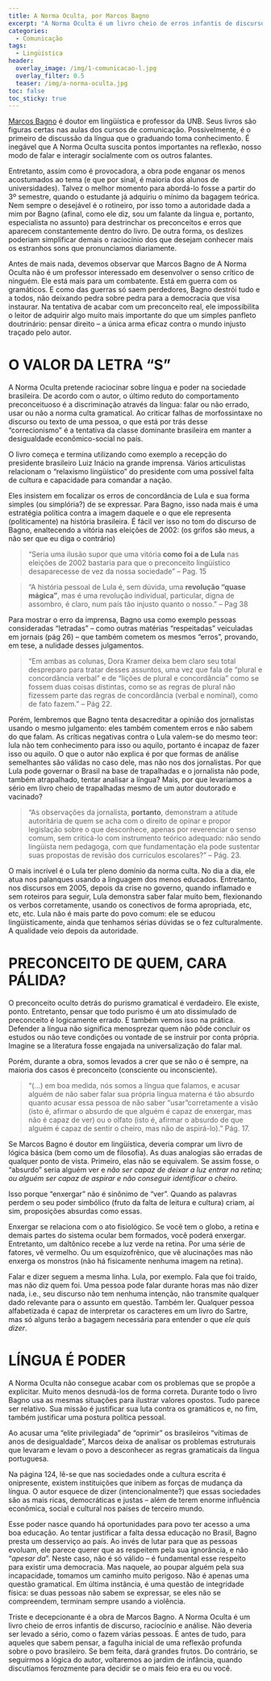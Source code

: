 ```yaml
---
title: A Norma Oculta, por Marcos Bagno
excerpt: "A Norma Oculta é um livro cheio de erros infantis de discurso, raciocínio e análise e não deveria ser levado a sério."
categories:
  - Comunicação
tags:
  - Lingüística
header:
  overlay_image: /img/1-comunicacao-l.jpg
  overlay_filter: 0.5
  teaser: /img/a-norma-oculta.jpg
toc: false
toc_sticky: true
---
```


[Marcos Bagno](https://pt.wikipedia.org/wiki/Marcos_Bagno) é doutor em lingüística e professor da UNB. Seus livros são figuras certas nas aulas dos cursos de comunicação. Possivelmente, é o primeiro de discussão da língua que o graduando toma conhecimento. É inegável que A Norma Oculta suscita pontos importantes na reflexão, nosso modo de falar e interagir socialmente com os outros falantes.

Entretanto, assim como é provocadora, a obra pode enganar os menos acostumados ao tema (e que por sinal, é maioria dos alunos de universidades). Talvez o melhor momento para abordá-lo fosse a partir do 3º semestre, quando o estudante já adquiriu o mínimo da bagagem teórica. Nem sempre o desejável é o rotineiro, por isso tomo a autoridade dada a mim por Bagno (afinal, como ele diz, sou um falante da língua e, portanto, especialista no assunto) para destrinchar os preconceitos e erros que aparecem constantemente dentro do livro. De outra forma, os deslizes poderiam simplificar demais o raciocínio dos que desejam conhecer mais os estranhos sons que pronunciamos diariamente.

Antes de mais nada, devemos observar que Marcos Bagno de A Norma Oculta não é um professor interessado em desenvolver o senso crítico de ninguém. Ele está mais para um combatente. Está em guerra com os gramáticos. E como das guerras só saem perdedores, Bagno destrói tudo e a todos, não deixando pedra sobre pedra para a democracia que visa instaurar. Na tentativa de acabar com um preconceito real, ele impossibilita o leitor de adquirir algo muito mais importante do que um simples panfleto doutrinário: pensar direito – a única arma eficaz contra o mundo injusto traçado pelo autor.

# O VALOR DA LETRA “S”

A Norma Oculta pretende raciocinar sobre língua e poder na sociedade brasileira. De acordo com o autor, o último reduto do comportamento preconceituoso é a discriminação através da língua: falar ou não errado, usar ou não a norma culta gramatical. Ao criticar falhas de morfossintaxe no discurso ou texto de uma pessoa, o que está por trás desse “correcionismo” é a tentativa da classe dominante brasileira em manter a desigualdade econômico-social no país.

O livro começa e termina utilizando como exemplo a recepção do presidente brasileiro Luiz Inácio na grande imprensa. Vários articulistas relacionam o “relaxismo lingüístico” do presidente com uma possível falta de cultura e capacidade para comandar a nação.

Eles insistem em focalizar os erros de concordância de Lula e sua forma simples (ou simplória?) de se expressar. Para Bagno, isso nada mais é uma estratégia política contra a imagem daquele e o que ele representa (politicamente) na história brasileira. É fácil ver isso no tom do discurso de Bagno, enaltecendo a vitória nas eleições de 2002: (os grifos são meus, a não ser que eu diga o contrário)

> “Seria uma ilusão supor que uma vitória **como foi a de Lula** nas eleições de 2002 bastaria para que o preconceito lingüístico desaparecesse de vez da nossa sociedade” – Pag. 15

> “A história pessoal de Lula é, sem dúvida, uma **revolução “quase mágica”**, mas é uma revolução individual, particular, digna de assombro, é claro, num país tão injusto quanto o nosso.” – Pag 38

Para mostrar o erro da imprensa, Bagno usa como exemplo pessoas consideradas “letradas” – como outras matérias “respeitadas” veiculadas em jornais (pág 26) – que também cometem os mesmos “erros”, provando, em tese, a nulidade desses julgamentos.

> “Em ambas as colunas, Dora Kramer deixa bem claro seu total despreparo para tratar desses assuntos, uma vez que fala de “plural e concordância verbal” e de “lições de plural e concordância” como se fossem duas coisas distintas, como se as regras de plural não fizessem parte das regras de concordância (verbal e nominal), como de fato fazem.” – Pág 22.

Porém, lembremos que Bagno tenta desacreditar a opinião dos jornalistas usando o mesmo julgamento: eles também comentem erros e não sabem do que falam. As críticas negativas contra o Lula valem-se do mesmo teor: lula não tem conhecimento para isso ou aquilo, portanto é incapaz de fazer isso ou aquilo. O que o autor não explica é por que formas de análise semelhantes são válidas no caso dele, mas não nos dos jornalistas. Por que Lula pode governar o Brasil na base de trapalhadas e o jornalista não pode, também atrapalhado, tentar analisar a língua? Mais, por que levaríamos a sério em livro cheio de trapalhadas mesmo de um autor doutorado e vacinado?

> “As observações da jornalista, **portanto**, demonstram a atitude autoritária de quem se acha com o direito de opinar e propor legislação sobre o que desconhece, apenas por reverenciar o senso comum, sem criticá-lo com instrumento teórico adequado: não sendo lingüista nem pedagoga, com que fundamentação ela pode sustentar suas propostas de revisão dos currículos escolares?” – Pág. 23.

O mais incrível é o Lula ter pleno domínio da norma culta. No dia a dia, ele atua nos palanques usando a linguagem dos menos educados. Entretanto, nos discursos em 2005, depois da crise no governo, quando inflamado e sem roteiros para seguir, Lula demonstra saber falar muito bem, flexionando os verbos corretamente, usando os conectivos de forma apropriada, etc, etc, etc. Lula não é mais parte do povo comum: ele se educou lingüisticamente, ainda que tenhamos sérias dúvidas se o fez culturalmente. A qualidade veio depois da autoridade.

# PRECONCEITO DE QUEM, CARA PÁLIDA?

O preconceito oculto detrás do purismo gramatical é verdadeiro. Ele existe, ponto. Entretanto, pensar que todo purismo é um ato dissimulado de preconceito é logicamente errado. E também vemos isso na prática. Defender a língua não significa menosprezar quem não pôde concluir os estudos ou não teve condições ou vontade de se instruir por conta própria. Imagine se a literatura fosse engajada na universalização do falar mal.

Porém, durante a obra, somos levados a crer que se não o é sempre, na maioria dos casos é preconceito (consciente ou inconsciente).

> “(…) em boa medida, nós somos a língua que falamos, e acusar alguém de não saber falar sua própria língua materna é tão absurdo quanto acusar essa pessoa de não saber “usar”corretamente a visão (isto é, afirmar o absurdo de que alguém é capaz de enxergar, mas não é capaz de ver) ou o olfato (isto é, afirmar o absurdo de que alguém é capaz de sentir o cheiro, mas não de aspirá-lo).” Pág. 17.

Se Marcos Bagno é doutor em lingüística, deveria comprar um livro de lógica básica (bem como um de filosofia). As duas analogias são erradas de qualquer ponto de vista. Primeiro, elas não se equivalem. Se assim fosse, o “absurdo” seria alguém ver e *não ser capaz de deixar a luz entrar na retina; ou alguém ser capaz de aspirar e não conseguir identificar o cheiro*.

Isso porque “enxergar” não é sinônimo de “ver”. Quando as palavras perdem o seu poder simbólico (fruto da falta de leitura e cultura) criam, aí sim, proposições absurdas como essas.

Enxergar se relaciona com o ato fisiológico. Se você tem o globo, a retina e demais partes do sistema ocular bem formados, você poderá enxergar. Entretanto, um daltônico recebe a luz verde na retina. Por uma série de fatores, vê vermelho. Ou um esquizofrênico, que vê alucinações mas não enxerga os monstros (não há fisicamente nenhuma imagem na retina).

Falar e dizer seguem a mesma linha. Lula, por exemplo. Fala que foi traído, mas não diz quem foi. Uma pessoa pode falar durante horas mas não dizer nada, i.e., seu discurso não tem nenhuma intenção, não transmite qualquer dado relevante para o assunto em questão. Também ler. Qualquer pessoa alfabetizada é capaz de interpretar os caracteres em um livro do Sartre, mas só alguns terão a bagagem necessária para entender o que *ele quis dizer*.

# LÍNGUA É PODER

A Norma Oculta não consegue acabar com os problemas que se propõe a explicitar. Muito menos desnudá-los de forma correta. Durante todo o livro Bagno usa as mesmas situações para ilustrar valores opostos. Tudo parece ser relativo. Sua missão é justificar sua luta contra os gramáticos e, no fim, também justificar uma postura política pessoal.

Ao acusar uma “elite privilegiada” de “oprimir” os brasileiros “vítimas de anos de desigualdade”, Marcos deixa de analisar os problemas estruturais que levaram e levam o povo a desconhecer as regras gramaticais da língua portuguesa.

Na página 124, lê-se que nas sociedades onde a cultura escrita é onipresente, existem instituições que inibem as forças de mudança da língua. O autor esquece de dizer (intencionalmente?) que essas sociedades são as mais ricas, democráticas e justas – além de terem enorme influência econômica, social e cultural nos países de terceiro mundo.

Esse poder nasce quando há oportunidades para povo ter acesso a uma boa educação. Ao tentar justificar a falta dessa educação no Brasil, Bagno presta um desserviço ao país. Ao invés de lutar para que as pessoas evoluam, ele parece querer que as respeitem pela sua ignorância, e não “*apesar da*”. Neste caso, não é só válido – é fundamental esse respeito para existir uma democracia. Mas naquele, ao poupar alguém pela sua incapacidade, tomamos um caminho muito perigoso. Não é apenas uma questão gramatical. Em última instância, é uma questão de integridade física: se duas pessoas não sabem se expressar, se eles não se compreendem, terminam sempre usando a violência.

Triste e decepcionante é a obra de Marcos Bagno. A Norma Oculta é um livro cheio de erros infantis de discurso, raciocínio e análise. Não deveria ser levado a sério, como o fazem várias pessoas. É antes de tudo, para aqueles que sabem pensar, a fagulha inicial de uma reflexão profunda sobre o povo brasileiro. Se bem feita, dará grandes frutos. Do contrário, se seguirmos a lógica do autor, voltaremos ao jardim de infância, quando discutíamos ferozmente para decidir se o mais feio era eu ou você.
